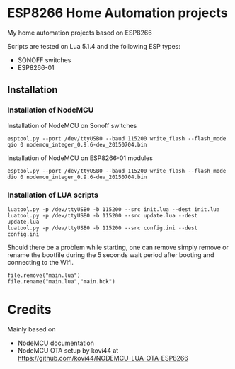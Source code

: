 # ESP8266 Home Automation projects

My home automation projects based on ESP8266

Scripts are tested on Lua 5.1.4 and the following ESP types:
* SONOFF switches
* ESP8266-01

## Installation

### Installation of NodeMCU

Installation of NodeMCU on Sonoff switches

```
esptool.py --port /dev/ttyUSB0 --baud 115200 write_flash --flash_mode qio 0 nodemcu_integer_0.9.6-dev_20150704.bin
```

Installation of NodeMCU on ESP8266-01 modules

```
esptool.py --port /dev/ttyUSB0 --baud 115200 write_flash --flash_mode dio 0 nodemcu_integer_0.9.6-dev_20150704.bin
```

### Installation of LUA scripts

```
luatool.py -p /dev/ttyUSB0 -b 115200 --src init.lua --dest init.lua
luatool.py -p /dev/ttyUSB0 -b 115200 --src update.lua --dest update.lua
luatool.py -p /dev/ttyUSB0 -b 115200 --src config.ini --dest config.ini
```

Should there be a problem while starting, one can remove simply remove or rename the bootfile during the 5 seconds wait period after booting and connecting to the Wifi.

```
file.remove("main.lua")
file.rename("main.lua","main.bck")
```

# Credits

Mainly based on
* NodeMCU documentation
* NodeMCU OTA setup by kovi44 at https://github.com/kovi44/NODEMCU-LUA-OTA-ESP8266
